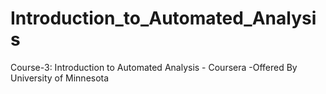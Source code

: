 # Introduction_to_Automated_Analysis
Course-3: Introduction to Automated Analysis - Coursera -Offered By University of Minnesota
